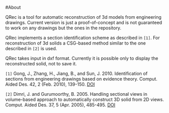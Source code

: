 #About

QRec is a tool for automatic reconstruction of 3d models from engineering drawings. Current version is just a proof-of-concept and is not guaranteed to work on any drawings but the ones in the repository.

QRec implements a section identification scheme as described in `[1]`. For reconstruction of 3d solids a CSG-based method similar to the one described in `[2]` is used.

QRec takes input in dxf format. Currently it is possible only to display the reconstructed solid, not to save it.

`[1]` Gong, J., Zhang, H., Jiang, B., and Sun, J. 2010. Identification of sections from engineering drawings based on evidence theory. Comput. Aided Des. 42, 2 (Feb. 2010), 139-150. [DOI](http://dx.doi.org/10.1016/j.cad.2009.04.015)

`[2]` Dimri, J. and Gurumoorthy, B. 2005. Handling sectional views in volume-based approach to automatically construct 3D solid from 2D views. Comput. Aided Des. 37, 5 (Apr. 2005), 485-495. [DOI](http://dx.doi.org/10.1016/j.cad.2004.10.007)
